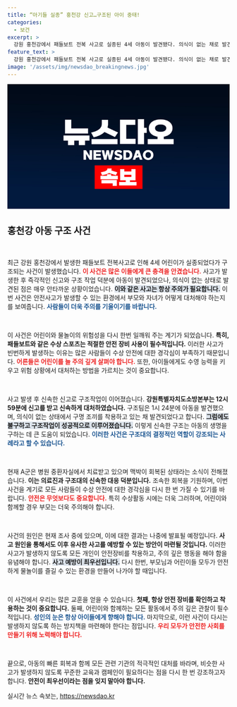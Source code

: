 ```yaml
---
title: “아기들 실종” 홍천강 신고…구조된 아이 중태!
categories:
  - 보건
excerpt: >
  강원 홍천강에서 패들보트 전복 사고로 실종된 4세 아동이 발견됐다. 의식이 없는 채로 발견된 아이는 소생 후 중환자실에 입원 중이며, 소방당국은 사고 원인을 조사하고 있다. 이 사건의 전말은? 클릭해 확인하세요!
feature_text: >
  강원 홍천강에서 패들보트 전복 사고로 실종된 4세 아동이 발견됐다. 의식이 없는 채로 발견된 아이는 소생 후 중환자실에 입원 중이며, 소방당국은 사고 원인을 조사하고 있다. 이 사건의 전말은? 클릭해 확인하세요!
image: '/assets/img/newsdao_breakingnews.jpg'
---
```


<p><img src="/assets/img/newsdao_breakingnews.jpg" alt="flaretime 속보" /></p>

<h2 data-ke-size="size26">홍천강 아동 구조 사건</h2>

<p data-ke-size="size16">&nbsp;</p>

<p>최근 강원 홍천강에서 발생한 패들보트 전복사고로 인해 4세 어린이가 실종되었다가 구조되는 사건이 발생했습니다. <b><span style="color: #ee2323;">이 사건은 많은 이들에게 큰 충격을 안겼습니다.</span></b> 사고가 발생한 후 즉각적인 신고와 구조 작업 덕분에 아동이 발견되었으나, 의식이 없는 상태로 발견된 점은 매우 안타까운 상황이었습니다. <b><span style="background-color: #21538527;">이와 같은 사고는 항상 주의가 필요합니다.</span></b> 이번 사건은 안전사고가 발생할 수 있는 환경에서 부모와 자녀가 어떻게 대처해야 하는지를 보여줍니다. <b><span style="color: #1a5490;">사람들이 더욱 주의를 기울이기를 바랍니다.</span></b></p>

<p data-ke-size="size16">&nbsp;</p>

<p>이 사건은 어린이와 물놀이의 위험성을 다시 한번 일깨워 주는 계기가 되었습니다. <b>특히, 패들보트와 같은 수상 스포츠는 적절한 안전 장비 사용이 필수적입니다.</b> 이러한 사고가 빈번하게 발생하는 이유는 많은 사람들이 수상 안전에 대한 경각심이 부족하기 때문입니다. <b><span style="color: #ee2323;">어른들은 어린이를 늘 주의 깊게 살펴야 합니다.</span></b> 또한, 아이들에게도 수영 능력을 키우고 위험 상황에서 대처하는 방법을 가르치는 것이 중요합니다.</p>

<p data-ke-size="size16">&nbsp;</p>

<p>사고 발생 후 신속한 신고로 구조작업이 이어졌습니다. <b>강원특별자치도소방본부는 12시 59분에 신고를 받고 신속하게 대처하였습니다.</b> 구조팀은 1시 24분에 아동을 발견했으며, 의식이 없는 상태에서 구명 조끼를 착용하고 있는 채 발견되었다고 합니다. <b><span style="background-color: #21538527;">그럼에도 불구하고 구조작업이 성공적으로 이루어졌습니다.</span></b> 이렇게 신속한 구조는 아동의 생명을 구하는 데 큰 도움이 되었습니다. <b><span style="color: #1a5490;">이러한 사건은 구조대의 결정적인 역할이 강조되는 사례라고 할 수 있습니다.</span></b></p>

<p data-ke-size="size16">&nbsp;</p>

<p>현재 A군은 병원 중환자실에서 치료받고 있으며 맥박이 회복된 상태라는 소식이 전해졌습니다. <b>이는 의료진과 구조대의 신속한 대응 덕분입니다.</b> 조속한 회복을 기원하며, 이번 사건을 계기로 모든 사람들이 수상 안전에 대한 경각심을 다시 한 번 가질 수 있기를 바랍니다. <b><span style="color: #ee2323;">안전은 무엇보다도 중요합니다.</span></b> 특히 수상활동 시에는 더욱 그러하며, 어린이와 함께할 경우 부모는 더욱 주의해야 합니다.</p>

<p data-ke-size="size16">&nbsp;</p>

<p>사건의 원인은 현재 조사 중에 있으며, 이에 대한 결과는 나중에 발표될 예정입니다. <b>사고 원인을 통해서도 이후 유사한 사고를 예방할 수 있는 방안이 마련될 것입니다.</b> 이러한 사고가 발생하지 않도록 모든 개인이 안전장비를 착용하고, 주의 깊은 행동을 해야 함을 유념해야 합니다. <b><span style="background-color: #21538527;">사고 예방이 최우선입니다.</span></b> 다시 한번, 부모님과 어린이들 모두가 안전하게 물놀이를 즐길 수 있는 환경을 만들어 나가야 할 때입니다. </p>

<p data-ke-size="size16">&nbsp;</p>

<p>이 사건에서 우리는 많은 교훈을 얻을 수 있습니다. <b>첫째, 항상 안전 장비를 확인하고 착용하는 것이 중요합니다.</b> 둘째, 어린이와 함께하는 모든 활동에서 주의 깊은 관찰이 필수적입니다. <b><span style="color: #1a5490;">성인의 눈은 항상 아이들에게 향해야 합니다.</span></b> 마지막으로, 이런 사건이 다시는 발생하지 않도록 하는 방지책을 마련해야 한다는 점입니다. <b><span style="color: #ee2323;">우리 모두가 안전한 사회를 만들기 위해 노력해야 합니다.</span></b> </p>

<p data-ke-size="size16">&nbsp;</p>

<p>끝으로, 아동의 빠른 회복과 함께 모든 관련 기관의 적극적인 대처를 바라며, 비슷한 사고가 발생하지 않도록 꾸준한 교육과 캠페인이 필요하다는 점을 다시 한 번 강조하고자 합니다. <b>안전이 최우선이라는 점을 잊지 말아야 합니다.</b></p>
실시간 뉴스 속보는, <a href="https://newsdao.kr" rel="dofollow">https://newsdao.kr</a>


